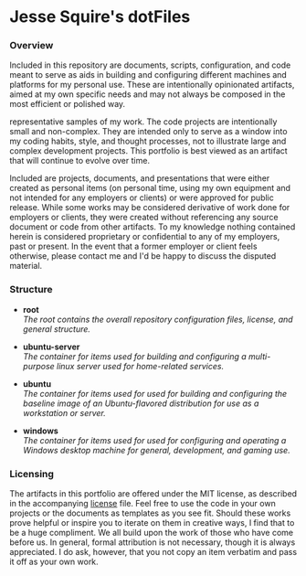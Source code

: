 # Jesse Squire's dotFiles #

### Overview ###

Included in this repository are documents, scripts, configuration, and code meant to serve as aids in building and configuring different machines and platforms for my personal use.  These are intentionally opinionated artifacts, aimed at my own specific needs and may not always be composed in the most efficient or polished way.

representative samples of my work.  The code projects are intentionally small and non-complex.  They are intended only to serve as a window into my coding habits, style, and thought processes, not to illustrate large and complex development projects.  This portfolio is best viewed as an artifact that will continue to evolve over time.

Included are projects, documents, and presentations that were either created as personal items (on personal time, using my own equipment and not intended for any employers or clients) or were approved for public release.  While some works may be considered derivative of work done for employers or clients, they were created without referencing any source document or code from other artifacts.  To my knowledge nothing contained herein is considered proprietary or confidential to any of my employers, past or present.  In the event that a former employer or client feels otherwise, please contact me and I'd be happy to discuss the disputed material.

### Structure ###

* **root**  
  _The root contains the overall repository configuration files, license, and general structure._

* **ubuntu-server**  
  _The container for items used for building and configuring a multi-purpose linux server used for home-related services._  

* **ubuntu**  
  _The container for items used for used for building and configuring the baseline image of an Ubuntu-flavored distribution for use as a workstation or server._  

* **windows**  
  _The container for items used for used for configuring and operating a Windows desktop machine for general, development, and gaming use._  

### Licensing ###

The artifacts in this portfolio are offered under the MIT license, as described in the accompanying [license](./LICENSE "license") file.  Feel free to use the code in your own projects or the documents as templates as you see fit.  Should these works prove helpful or inspire you to iterate on them in creative ways, I find that to be a huge compliment.  We all build upon the work of those who have come before us.  In general, formal attribution is not necessary, though it is always appreciated.  I do ask, however, that you not copy an item verbatim and pass it off as your own work.

